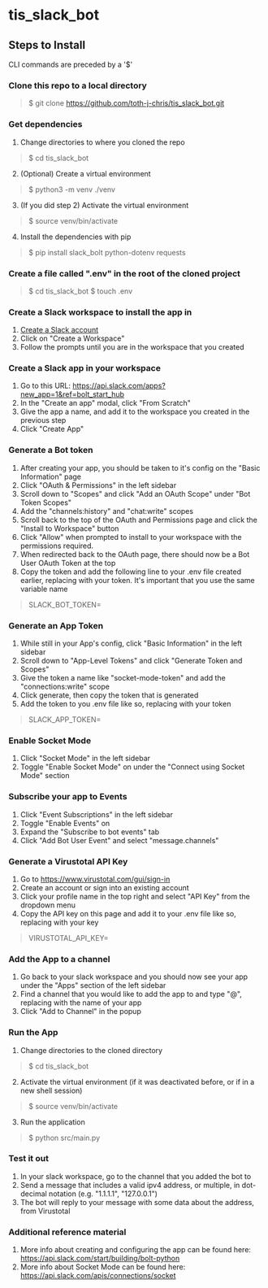 # tis_slack_bot
## Steps to Install
CLI commands are preceded by a '$'
### Clone this repo to a local directory
> $ git clone https://github.com/toth-j-chris/tis_slack_bot.git
### Get dependencies
1. Change directories to where you cloned the repo
> $ cd tis_slack_bot
2. (Optional) Create a virtual environment
> $ python3 -m venv ./venv
3. (If you did step 2) Activate the virtual environment
> $ source venv/bin/activate
4. Install the dependencies with pip
> $ pip install slack_bolt python-dotenv requests
### Create a file called ".env" in the root of the cloned project
> $ cd tis_slack_bot
> $ touch .env
### Create a Slack workspace to install the app in
1. [Create a Slack account](https://slack.com/signin#/signin)
2. Click on "Create a Workspace"
3. Follow the prompts until you are in the workspace that you created
### Create a Slack app in your workspace
1. Go to this URL: https://api.slack.com/apps?new_app=1&ref=bolt_start_hub
2. In the "Create an app" modal, click "From Scratch"
3. Give the app a name, and add it to the workspace you created in the previous step
4. Click "Create App"
### Generate a Bot token
1. After creating your app, you should be taken to it's config on the "Basic Information" page
2. Click "OAuth & Permissions" in the left sidebar
3. Scroll down to "Scopes" and click "Add an OAuth Scope" under "Bot Token Scopes"
4. Add the "channels:history" and "chat:write" scopes 
5. Scroll back to the top of the OAuth and Permissions page and click the "Install to Workspace" button
6. Click "Allow" when prompted to install to your workspace with the permissions required.
7. When redirected back to the OAuth page, there should now be a Bot User OAuth Token at the top
8. Copy the token and add the following line to your .env file created earlier, replacing <Bot User OAuth Token> with your token. It's important that you use the same variable name
> SLACK_BOT_TOKEN=<Bot User OAuth Token>
### Generate an App Token
1. While still in your App's config, click "Basic Information" in the left sidebar 
2. Scroll down to "App-Level Tokens" and click "Generate Token and Scopes"
3. Give the token a name like "socket-mode-token" and add the "connections:write" scope
4. Click generate, then copy the token that is generated
5. Add the token to you .env file like so, replacing <App-Level Token> with your token
> SLACK_APP_TOKEN=<App-Level Token>
### Enable Socket Mode
1. Click "Socket Mode" in the left sidebar
2. Toggle "Enable Socket Mode" on under the "Connect using Socket Mode" section
### Subscribe your app to Events
1. Click "Event Subscriptions" in the left sidebar
2. Toggle "Enable Events" on
3. Expand the "Subscribe to bot events" tab
4. Click "Add Bot User Event" and select "message.channels"
### Generate a Virustotal API Key
1. Go to https://www.virustotal.com/gui/sign-in
2. Create an account or sign into an existing account
3. Click your profile name in the top right and select "API Key" from the dropdown menu
4. Copy the API key on this page and add it to your .env file like so, replacing <Virustotal API Key> with your key
> VIRUSTOTAL_API_KEY=<Virustotal API Key>
### Add the App to a channel
1. Go back to your slack workspace and you should now see your app under the "Apps" section of the left sidebar
2. Find a channel that you would like to add the app to and type "@<App Name>", replacing <App Name> with the name of your app
3. Click "Add to Channel" in the popup
### Run the App
1. Change directories to the cloned directory
> $ cd tis_slack_bot
2. Activate the virtual environment (if it was deactivated before, or if in a new shell session)
> $ source venv/bin/activate
3. Run the application
> $ python src/main.py
### Test it out
1. In your slack workspace, go to the channel that you added the bot to
2. Send a message that includes a valid ipv4 address, or multiple, in dot-decimal notation (e.g. "1.1.1.1", "127.0.0.1")
3. The bot will reply to your message with some data about the address, from Virustotal
### Additional reference material
1. More info about creating and configuring the app can be found here: https://api.slack.com/start/building/bolt-python
2. More info about Socket Mode can be found here: https://api.slack.com/apis/connections/socket